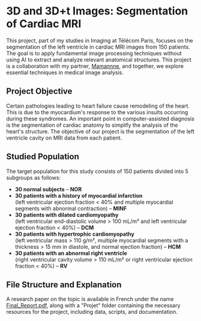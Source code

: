 # 3D and 3D+t Images: Segmentation of Cardiac MRI
This project, part of my studies in Imaging at Télécom Paris, focuses on the segmentation of the left ventricle in cardiac MRI images from 150 patients. The goal is to apply fundamental image processing techniques without using AI to extract and analyze relevant anatomical structures. This project is a collaboration with my partner, [Mamannne](https://github.com/Mamannne), and together, we explore essential techniques in medical image analysis.  
## **Project Objective**
Certain pathologies leading to heart failure cause remodeling of the heart. This is due to the myocardium's response to the various insults occurring during these syndromes. An important point in computer-assisted diagnosis is the segmentation of cardiac anatomy to simplify the analysis of the heart's structure. The objective of our project is the segmentation of the left ventricle cavity on MRI data from each patient.
## **Studied Population**  
The target population for this study consists of 150 patients divided into 5 subgroups as follows:

- **30 normal subjects** – **NOR**
- **30 patients with a history of myocardial infarction**  
  (left ventricular ejection fraction < 40% and multiple myocardial segments with abnormal contraction) – **MINF**
- **30 patients with dilated cardiomyopathy**  
  (left ventricular end-diastolic volume > 100 mL/m² and left ventricular ejection fraction < 40%) – **DCM**
- **30 patients with hypertrophic cardiomyopathy**  
  (left ventricular mass > 110 g/m², multiple myocardial segments with a thickness > 15 mm in diastole, and normal ejection fraction) – **HCM**
- **30 patients with an abnormal right ventricle**  
  (right ventricular cavity volume > 110 mL/m² or right ventricular ejection fraction < 40%) – **RV**

## **File Structure and Explanation**
A research paper on the topic is available in French under the name [Final_Report.pdf](./Final_Report.pdf), along with a "Projet" folder containing the necessary resources for the project, including data, scripts, and documentation.

